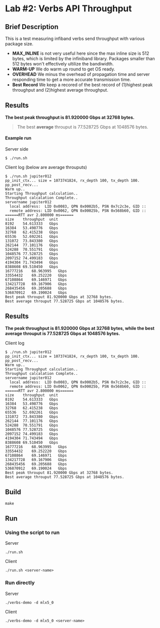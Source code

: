 # Lab #2: Verbs API Throughput

## Brief Description

This is a test measuring infiband verbs send throughput with various package size.

* **MAX\_INLINE** is not very useful here since the max inline size is 512 bytes, which is limited by the infiniband library. Packages smaller than 512 bytes won't effectively ultilize the bandiwidth.
* **WARM-UP** We do warm up round to get OS ready.
* **OVERHEAD** We minus the overhead of propagation time and server responding time to get a more accurate transmission time.
* **Best Record** We keep a recored of the best record of (1)highest peak throughput and (2)highest average throughput.

## Results

**The best peak throughput is 81.920000 Gbps at 32768 bytes.**

>  The best **average** throuput is 77.528725 Gbps at 1048576 bytes.

#### Example run

Server side

```
$ ./run.sh 
```



Client log (below are average throuputs)

```
$ ./run.sh jupiter012
pp_init_ctx... size = 1073741824, rx_depth 100, tx_depth 100.
pp_post_recv...
Warm up..
Starting Throughput calculation..
Throughput calcalation Complete..
servername jupiter012
  local address:  LID 0x0083, QPN 0x0002b5, PSN 0x7c2c3e, GID ::
  remote address: LID 0x0062, QPN 0x00025b, PSN 0x568b60, GID ::
======RTT avr 2.800000 ms======
size	throughput	unit
8192	54.613333	Gbps
16384	53.498776	Gbps
32768	62.415238	Gbps
65536	52.692261	Gbps
131072	73.843380	Gbps
262144	77.101176	Gbps
524288	70.551791	Gbps
1048576	77.528725	Gbps
2097152	74.499183	Gbps
4194304	71.743494	Gbps
8388608	69.510450	Gbps
16777216	68.963995	Gbps
33554432	69.252220	Gbps
67108864	69.146971	Gbps
134217728	69.167906	Gbps
268435456	69.205688	Gbps
536870912	69.190024	Gbps
Best peak throuput 81.920000 Gbps at 32768 bytes.
Best average throuput 77.528725 Gbps at 1048576 bytes.
```

## Results

**The peak throughput is 81.920000 Gbps at 32768 bytes, while the best average throuput is 77.528725 Gbps at 1048576 bytes.**

Client log
```
$ ./run.sh jupiter012
pp_init_ctx... size = 1073741824, rx_depth 100, tx_depth 100.
pp_post_recv...
Warm up..
Starting Throughput calculation..
Throughput calcalation Complete..
servername jupiter012
  local address:  LID 0x0083, QPN 0x0002b5, PSN 0x7c2c3e, GID ::
  remote address: LID 0x0062, QPN 0x00025b, PSN 0x568b60, GID ::
======RTT avr 2.800000 ms======
size	throughput	unit
8192	54.613333	Gbps
16384	53.498776	Gbps
32768	62.415238	Gbps
65536	52.692261	Gbps
131072	73.843380	Gbps
262144	77.101176	Gbps
524288	70.551791	Gbps
1048576	77.528725	Gbps
2097152	74.499183	Gbps
4194304	71.743494	Gbps
8388608	69.510450	Gbps
16777216	68.963995	Gbps
33554432	69.252220	Gbps
67108864	69.146971	Gbps
134217728	69.167906	Gbps
268435456	69.205688	Gbps
536870912	69.190024	Gbps
Best peak throuput 81.920000 Gbps at 32768 bytes.
Best average throuput 77.528725 Gbps at 1048576 bytes.
```

## Build

```
make
```

## Run

### Using the script to run
Server
```
./run.sh 
```
Client
```
./run.sh <server-name>
```

### Run directly

Server
```
./verbs-demo -d mlx5_0
```
Client
```
./verbs-demo -d mlx5_0 <server-name>
```
